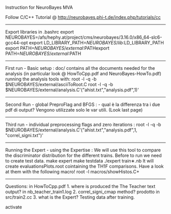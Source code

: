 Instruction for NeuroBayes MVA

Follow C/C++ Tutorial @ http://neurobayes.phi-t.de/index.php/tutorials/cc

-----------------------------------------------------------
Export libraries in .bashrc
export NEUROBAYES=/afs/hephy.at/project/cms/neurobayes/3.16.0/x86_64-slc6-gcc44-opt
export LD_LIBRARY_PATH=$NEUROBAYES/lib:$LD_LIBRARY_PATH
export PATH=$NEUROBAYES/external:$PATHexport PATH=$NEUROBAYES/external:$PATH

-----------------------------------------------------------
First run - Basic setup :
	doc/ contains all the documents needed for the analysis (in particular look @ HowToCpp.pdf and NeuroBayes-HowTo.pdf)
	running the analysis tools with:
		root -l -q -b $NEUROBAYES/external/asciiToRoot.C
		root -l -q -b $NEUROBAYES/external/analysis.C'("ahist.txt","analysis.pdf",1)'


-----------------------------------------------------------
Second Run - global PreproFlag and BFGS :
	- qual è la differenza tra i due pdf di output? Vengono utilizzate solo le var utili. (Look last page)

-----------------------------------------------------------
Third run - individual preprocessing flags and zero iterations :
		root -l -q -b $NEUROBAYES/external/analysis.C'("ahist.txt","analysis.pdf",1, "correl_signi.txt")'

-----------------------------------------------------------
Running the Expert - using the Expertise :
	We will use this tool to compare the discriminator distribution for the different trains.
	Before to run we need to create test data.
		make expert
		make testdata
		./expert train∗.nb
	It will create evaluationsPlots.root cointaining the TH1F comparisons.
	Have a look at them with the following macro!
		root -l macros/showHistos.C+













-----------------------------------------------------------
Questions:
	in HowToCpp.pdf 
	1. where is produced the The Teacher text output? in nb_teacher_train1.log
	2. correl_signi_cmap method? prodotto in src/train2.cc
	3. what is the Expert? Testing data after training.



activate
